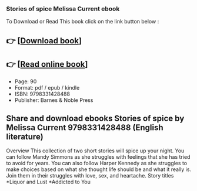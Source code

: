 ### Stories of spice Melissa Current ebook

To Download or Read This book click on the link button below :

## 👉  [**[Download book](http://get-pdfs.com/download.php?group=book&from=github.com&id=718232&lnk=1063 "Download book")**]

## 👉  [**[Read online book](http://get-pdfs.com/download.php?group=book&from=github.com&id=718232&lnk=1063 "Read online book")**]


* Page: 90
* Format: pdf / epub / kindle
* ISBN: 9798331428488
* Publisher: Barnes &amp; Noble Press



## Share and download ebooks Stories of spice by Melissa Current 9798331428488 (English literature)


Overview
This collection of two short stories will spice up your night. You can follow Mandy Simmons as she struggles with feelings that she has tried to avoid for years. You can also follow Harper Kennedy as she struggles to make choices based on what she thought life should be and what it really is. Join them in their struggles with love, sex, and heartache.
 Story titles
 *Liquor and Lust
 *Addicted to You




